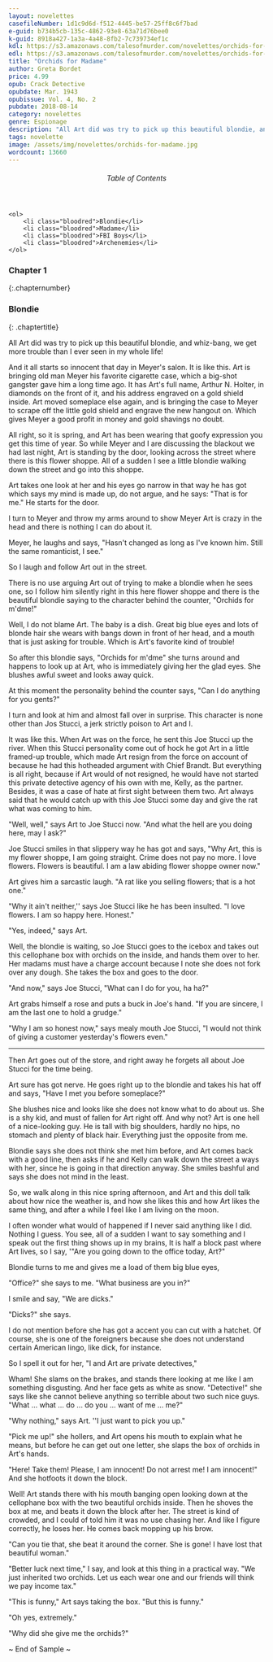 ```yaml
---
layout: novelettes
casefileNumber: 1d1c9d6d-f512-4445-be57-25ff8c6f7bad
e-guid: b734b5cb-135c-4862-93e8-63a71d76bee0
k-guid: 8918a427-1a3a-4a48-8fb2-7c739734ef1c
kdl: https://s3.amazonaws.com/talesofmurder.com/novelettes/orchids-for-madame.mobi
edl: https://s3.amazonaws.com/talesofmurder.com/novelettes/orchids-for-madame.epub
title: "Orchids for Madame"
author: Greta Bordet
price: 4.99
opub: Crack Detective 
opubdate: Mar. 1943
opubissue: Vol. 4, No. 2
pubdate: 2018-08-14
category: novelettes 
genre: Espionage 
description: "All Art did was try to pick up this beautiful blondie, and whiz-bang, we get more trouble than I ever seen in my whole life!"
tags: novelette 
image: /assets/img/novelettes/orchids-for-madame.jpg
wordcount: 13660
---
```


<div class="lp__toc">
	<header>
		<h6>Table of Contents</h6>
	</header>
	
	<ol>
		<li class="bloodred">Blondie</li>
		<li class="bloodred">Madame</li>
		<li class="bloodred">FBI Boys</li>
		<li class="bloodred">Archenemies</li>
	</ol>
</div> <!-- table-of-contents -->

### Chapter 1
{:.chapternumber}

### Blondie
{: .chaptertitle}

All Art did was try to pick up this beautiful blondie, and whiz-bang, we get more trouble than I ever seen in my whole life!

And it all starts so innocent that day in Meyer's salon. It is like this. Art is bringing old man Meyer his favorite cigarette case, which a big-shot gangster gave him a long time ago. It has Art's full name, Arthur N. Holter, in diamonds on the front of it, and his address engraved on a gold shield inside. Art moved someplace else again, and is bringing the case to Meyer to scrape off the little gold shield and engrave the new hangout on. Which gives Meyer a good profit in money and gold shavings no doubt.

All right, so it is spring, and Art has been wearing that goofy expression you get this time of year. So while Meyer and I are discussing the blackout we had last night, Art is standing by the door, looking across the street where there is this flower shoppe. All of a sudden I see a little blondie walking down the street and go into this shoppe.

Art takes one look at her and his eyes go narrow in that way he has got which says my mind is made up, do not argue, and he says: "That is for me." He starts for the door.

I turn to Meyer and throw my arms around to show Meyer Art is crazy in the head and there is nothing I can do about it.

Meyer, he laughs and says, "Hasn't changed as long as I've known him. Still the same romanticist, I see."

So I laugh and follow Art out in the street.

There is no use arguing Art out of trying to make a blondie when he sees one, so I follow him silently right in this here flower shoppe and there is the beautiful blondie saying to the character behind the counter, "Orchids for m'dme!"

Well, I do not blame Art. The baby is a dish. Great big blue eyes and lots of blonde hair she wears with bangs down in front of her head, and a mouth that is just asking for trouble. Which is Art's favorite kind of trouble!

So after this blondie says, "Orchids for m'dme" she turns around and happens to look up at Art, who is immediately giving her the glad eyes. She blushes awful sweet and looks away quick.

At this moment the personality behind the counter says, "Can I do anything for you gents?"

I turn and look at him and almost fall over in surprise. This character is none other than Jos Stucci, a jerk strictly poison to Art and I.

It was like this. When Art was on the force, he sent this Joe Stucci up the river. When this Stucci personality come out of hock he got Art in a little framed-up trouble, which made Art resign from the force on account of because he had this hotheaded argument with Chief Brandt. But everything is all right, because if Art would of not resigned, he would have not started this private detective agency of his own with me, Kelly, as the partner. Besides, it was a case of hate at first sight between them two. Art always said that he would catch up with this Joe Stucci some day and give the rat what was coming to him.

"Well, well," says Art to Joe Stucci now. "And what the hell are you doing here, may I ask?"

Joe Stucci smiles in that slippery way he has got and says, "Why Art, this is my flower shoppe, I am going straight. Crime does not pay no more. I love flowers. Flowers is beautiful. I am a law abiding flower shoppe owner now."

Art gives him a sarcastic laugh. "A rat like you selling flowers; that is a hot one."

"Why it ain't neither,'' says Joe Stucci like he has been insulted. "I love flowers. I am so happy here. Honest."

"Yes, indeed," says Art.

Well, the blondie is waiting, so Joe Stucci goes to the icebox and takes out this cellophane box with orchids on the inside, and hands them over to her. Her madams must have a charge account because I note she does not fork over any dough. She takes the box and goes to the door.

"And now," says Joe Stucci, "What can I do for you, ha ha?"

Art grabs himself a rose and puts a buck in Joe's hand. "If you are sincere, I am the last one to hold a grudge."

"Why I am so honest now," says mealy mouth Joe Stucci, "I would not think of giving a customer yesterday's flowers even."

<hr class="sec-break" />

Then Art goes out of the store, and right away he forgets all about Joe Stucci for the time being.

Art sure has got nerve. He goes right up to the blondie and takes his hat off and says, "Have I met you before someplace?"

She blushes nice and looks like she does not know what to do about us. She is a shy kid, and must of fallen for Art right off. And why not? Art is one hell of a nice-looking guy. He is tall with big shoulders, hardly no hips, no stomach and plenty of black hair. Everything just the opposite from me.

Blondie says she does not think she met him before, and Art comes back with a good line, then asks if he and Kelly can walk down the street a ways with her, since he is going in that direction anyway. She smiles bashful and says she does not mind in the least.

So, we walk along in this nice spring afternoon, and Art and this doll talk about how nice the weather is, and how she likes this and how Art likes the same thing, and after a while I feel like I am living on the moon.

I often wonder what would of happened if I never said anything like I did. Nothing I guess. You see, all of a sudden I want to say something and I speak out the first thing shows up in my brains, It is half a block past where Art lives, so I say, '"Are you going down to the office today, Art?"

Blondie turns to me and gives me a load of them big blue eyes,

"Office?" she says to me. "What business are you in?"

I smile and say, "We are dicks."

"Dicks?" she says.

I do not mention before she has got a accent you can cut with a hatchet. Of course, she is one of the foreigners because she does not understand certain American lingo, like dick, for instance.

So I spell it out for her, "I and Art are private detectives,"

Wham! She slams on the brakes, and stands there looking at me like I am something disgusting. And her face gets as white as snow. "Detective!" she says like she cannot believe anything so terrible about two such nice guys. "What ... what ... do ... do you ... want of me ... me?"

"Why nothing," says Art. ''I just want to pick you up."

"Pick me up!" she hollers, and Art opens his mouth to explain what he means, but before he can get out one letter, she slaps the box of orchids in Art's hands.

"Here! Take them! Please, I am innocent! Do not arrest me! I am innocent!" And she hotfoots it down the block.

Well! Art stands there with his mouth banging open looking down at the cellophane box with the two beautiful orchids inside. Then he shoves the box at me, and beats it down the block after her. The street is kind of crowded, and I could of told him it was no use chasing her. And like I figure correctly, he loses her. He comes back mopping up his brow.

"Can you tie that, she beat it around the corner. She is gone! I have lost that beautiful woman."

"Better luck next time," I say, and look at this thing in a practical way. "We just inherited two orchids. Let us each wear one and our friends will think we pay income tax."

"This is funny," Art says taking the box. "But this is funny."

"Oh yes, extremely."

"Why did she give me the orchids?"

<p id="theend">~ End of Sample ~</p>
